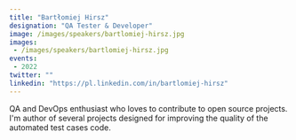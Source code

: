 ```yaml
---
title: "Bartłomiej Hirsz"
designation: "QA Tester & Developer"
image: /images/speakers/bartlomiej-hirsz.jpg
images: 
 - /images/speakers/bartlomiej-hirsz.jpg
events:
 - 2022
twitter: ""
linkedin: "https://pl.linkedin.com/in/bartlomiej-hirsz"
---
```


QA and DevOps enthusiast who loves to contribute to open source projects. I'm author of several projects designed for improving the quality of the automated test cases code.